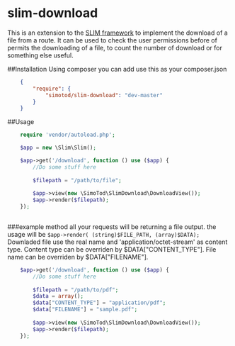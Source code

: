 # slim-download

This is an extension to the [SLIM framework](https://github.com/codeguy/Slim) to implement the download of a file from a route.
It can be used to check the user permissions before of permits the downloading of a file, to count the number of download or for something else useful.

##Installation
Using composer you can add use this as your composer.json

```json
    {
        "require": {
            "simotod/slim-download": "dev-master"
        }
    }

```

##Usage
```php
    require 'vendor/autoload.php';

    $app = new \Slim\Slim(); 

	$app->get('/download', function () use ($app) {
		//Do some stuff here
		
		$filepath = "/path/to/file";
		
		$app->view(new \SimoTod\SlimDownload\DownloadView());
		$app->render($filepath);
	});
	
```

###example method
all your requests will be returning a file output.
the usage will be `$app->render( (string)$FILE_PATH, (array)$DATA);`
Downladed file use the real name and 'application/octet-stream' as content type.
Content type can be overriden by $DATA["CONTENT_TYPE"].
File name can be overriden by $DATA["FILENAME"].


```php
	$app->get('/download', function () use ($app) {
		//Do some stuff here
		
		$filepath = "/path/to/pdf";
		$data = array();
		$data["CONTENT_TYPE"] = "application/pdf";
		$data["FILENAME"] = "sample.pdf";
		
		$app->view(new \SimoTod\SlimDownload\DownloadView());
		$app->render($filepath);
	});
	
```
